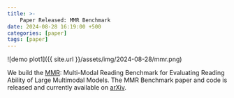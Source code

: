 ```yaml
---
title: >-
    Paper Released: MMR Benchmark
date: 2024-08-28 16:19:00 +500
categories: [paper]
tags: [paper]
---
```

![demo plot1]({{ site.url }}/assets/img/2024-08-28/mmr.png)

We build the [MMR](https://llavar.github.io/mmr/): Multi-Modal Reading Benchmark for Evaluating Reading Ability of Large Multimodal Models. The MMR Benchmark paper and code is released and currently available on [arXiv](https://arxiv.org/abs/2408.14594v1). <br />




